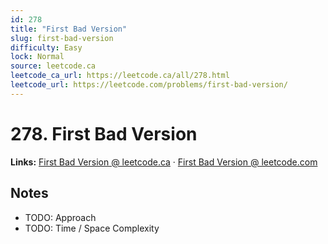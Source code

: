 ```yaml
--- 
id: 278
title: "First Bad Version"
slug: first-bad-version
difficulty: Easy
lock: Normal
source: leetcode.ca
leetcode_ca_url: https://leetcode.ca/all/278.html
leetcode_url: https://leetcode.com/problems/first-bad-version/
---
```


# 278. First Bad Version

**Links:** [First Bad Version @ leetcode.ca](https://leetcode.ca/all/278.html) · [First Bad Version @ leetcode.com](https://leetcode.com/problems/first-bad-version/)

## Notes
- TODO: Approach
- TODO: Time / Space Complexity
